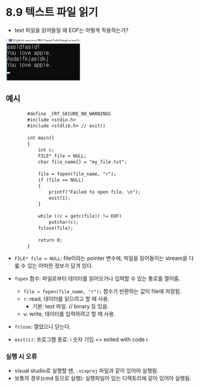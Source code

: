 # 8.9 텍스트 파일 읽기

- text 파일을 읽어들일 때 EOF는 어떻게 작용하는가?

![](../images/chapter7/loop4.png)

## 예시

            #define _CRT_SECURE_NO_WARNINGS
            #include <stdio.h>
            #include <stdlib.h> // exit()

            int main()
            {
                int c;
                FILE* file = NULL;
                char file_name[] = "my_file.txt";

                file = fopen(file_name, "r");
                if (file == NULL)
                {
                    printf("Failed to open file. \n");
                    exit(1);
                }

                while ((c = getc(file)) != EOF)
                    putchar(c);
                fclose(file);

                return 0;
            }

- `FILE* file = NULL`: file이라는 pointer 변수에, 파일을 읽어들이는 stream을 다룰 수 있는 어떠한 정보가 담겨 있다.

- `fopen` 함수: 파일로부터 데이터를 읽어오거나 입력할 수 있는 통로를 열어줌.

  - `file = fopen(file_name, "r");` 함수가 반환하는 값이 file에 저장됨.
  - `r`: read, 데이터를 읽으려고 할 때 사용.
    - 기본: text 파일. // binary 등 있음.
  - `w`: write, 데이터를 입력하려고 할 때 사용.

- `fclose`: 열었으니 닫는다.

- `exit(i)`: 프로그램 종료: i 숫자 기입 => exited with code i

### 실행 시 오류

- visual studio로 실행할 땐, `.vcxproj` 파일과 같이 있어야 실행됨.
- 보통의 경우(cmd 등으로 실행): 실행파일이 있는 디렉토리에 같이 있어야 실행됨.
